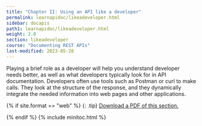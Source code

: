 ```yaml
---
title: "Chapter II: Using an API like a developer"
permalink: learnapidoc/likeadeveloper.html
sidebar: docapis
path1: learnapidoc/likeadeveloper.html
weight: 2.0
section: likeadeveloper
course: "Documenting REST APIs"
last-modified: 2023-05-28
---
```


Playing a brief role as a developer will help you understand developer needs better, as well as what developers typically look for in API documentation. Developers often use tools such as Postman or curl to make calls. They look at the structure of the response, and they dynamically integrate the needed information into web pages and other applications.

{% if site.format == "web" %}
{: .tip}
<a class="noCrossRef" href="https://s3.us-west-1.wasabisys.com/learnapidoc-outputs/docapis_two.pdf"><i class="fa fa-file-pdf-o"></i> Download a PDF of this section.</a>

{% endif %}
{% include minitoc.html %}
